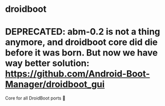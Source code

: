 # droidboot
# DEPRECATED: abm-0.2 is not a thing anymore, and droidboot core did die before it was born. But now we have way better solution: https://github.com/Android-Boot-Manager/droidboot_gui
Core for all DroidBoot ports 📱

